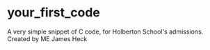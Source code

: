 # your_first_code
A very simple snippet of C code, for Holberton School's admissions.
Created by ME James Heck
